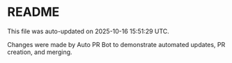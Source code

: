 # README

This file was auto-updated on 2025-10-16 15:51:29 UTC.

Changes were made by Auto PR Bot to demonstrate automated updates, PR creation, and merging.
